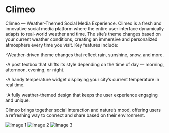 # Climeo
Climeo — Weather-Themed Social Media Experience.
Climeo is a fresh and innovative social media platform where the entire user interface dynamically adapts to real-world weather and time. The site’s theme changes based on your current weather conditions, creating an immersive and personalized atmosphere every time you visit.
Key features include:

-Weather-driven theme changes that reflect rain, sunshine, snow, and more.

-A post textbox that shifts its style depending on the time of day — morning, afternoon, evening, or night.

-A handy temperature widget displaying your city’s current temperature in real time.

-A fully weather-themed design that keeps the user experience engaging and unique.

Climeo brings together social interaction and nature’s mood, offering users a refreshing way to connect and share based on their environment.

![Image 1](./https://i.ibb.co/VWsgq524/bandicam-2025-08-12-00-18-48-861.jpg)
![Image 2](./https://i.ibb.co/krsRHrp/bandicam-2025-08-12-00-20-39-163.jpg)
![Image 3](./https://i.ibb.co/8Dg6XhgG/bandicam-2025-08-12-00-20-46-273.jpg)
